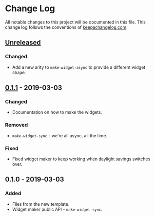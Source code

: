 # Change Log
All notable changes to this project will be documented in this file. This change log follows the conventions of [keepachangelog.com](http://keepachangelog.com/).

## [Unreleased]
### Changed
- Add a new arity to `make-widget-async` to provide a different widget shape.

## [0.1.1] - 2019-03-03
### Changed
- Documentation on how to make the widgets.

### Removed
- `make-widget-sync` - we're all async, all the time.

### Fixed
- Fixed widget maker to keep working when daylight savings switches over.

## 0.1.0 - 2019-03-03
### Added
- Files from the new template.
- Widget maker public API - `make-widget-sync`.

[Unreleased]: https://github.com/your-name/csc344_microproject2/compare/0.1.1...HEAD
[0.1.1]: https://github.com/your-name/csc344_microproject2/compare/0.1.0...0.1.1
